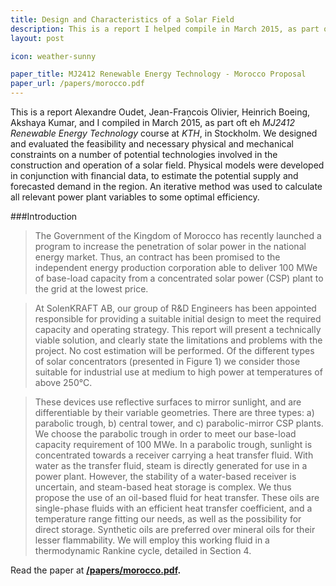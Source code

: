 ```yaml
---
title: Design and Characteristics of a Solar Field
description: This is a report I helped compile in March 2015, as part of the MJ2412 Renewable Energy Technology course at KTH, in Stockholm.
layout: post

icon: weather-sunny

paper_title: MJ2412 Renewable Energy Technology - Morocco Proposal
paper_url: /papers/morocco.pdf
---
```


This is a report Alexandre Oudet, Jean-Fraņcois Olivier, Heinrich Boeing, Akshaya Kumar, and I compiled in March 2015, as part oft eh _MJ2412 Renewable Energy Technology_ course at _KTH_, in Stockholm. We designed and evaluated the feasibility and necessary physical and mechanical constraints on a number of potential technologies involved in the construction and operation of a solar field. Physical models were developed in conjunction with financial data, to estimate the potential supply and forecasted demand in the region. An iterative method was used to calculate all relevant power plant variables to some optimal efficiency.

###Introduction

>The Government of the Kingdom of Morocco has recently launched a program to increase the penetration of solar power in the national energy market. Thus, an contract has been promised to the independent energy production corporation able to deliver 100 MWe of base-load capacity from a concentrated solar power (CSP) plant to the grid at the lowest price.

>At SolenKRAFT AB, our group of R&D Engineers has been appointed responsible for providing a suitable initial design to meet the required capacity and operating strategy. This report will present a technically viable solution, and clearly state the limitations and problems with the project. No cost estimation will be performed. Of the different types of solar concentrators (presented in Figure 1) we consider those suitable for industrial use at medium to high power at temperatures of above 250°C.

>These devices use reflective surfaces to mirror sunlight, and are differentiable by their variable geometries. There are three types: a) parabolic trough, b) central tower, and c) parabolic-mirror CSP plants.
We choose the parabolic trough in order to meet our base-load capacity requirement of 100 MWe. In a parabolic trough, sunlight is concentrated towards a receiver carrying a heat transfer fluid. With water as the transfer fluid, steam is directly generated for use in a power plant. However, the stability of a water-based receiver is uncertain, and steam-based heat storage is complex. We thus propose the use of an oil-based fluid for heat transfer. These oils are single-phase fluids with an efficient heat transfer coefficient, and a temperature range fitting our needs, as well as the possibility for direct storage. Synthetic oils are preferred over mineral oils for their lesser flammability. We will employ this working fluid in a thermodynamic Rankine cycle, detailed in Section 4.

Read the paper at **[/papers/morocco.pdf](/papers/morocco.pdf).**
